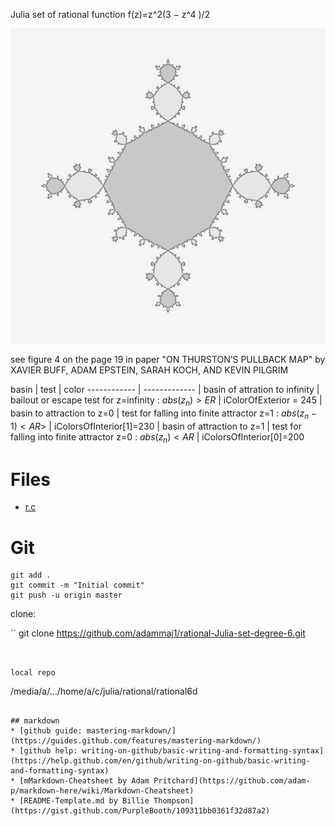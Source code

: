 


Julia set of rational function f(z)=z^2(3 − z^4 )/2

![image](s600.png)


see figure 4 on the page 19 in paper "ON THURSTON’S PULLBACK MAP" by XAVIER BUFF, ADAM EPSTEIN, SARAH KOCH, AND KEVIN PILGRIM

basin | test | color
------------ | -------------
| basin of attration to infinity | bailout or escape test for z=infinity : $`abs(z_n) > ER `$ | iColorOfExterior = 245
| basin to attraction to z=0 | test for falling into finite attractor z=1 : $`abs( z_n - 1) < AR `$>  | iColorsOfInterior[1]=230
| basin of attraction to z=1 | test for falling into finite attractor z=0 :  $`abs(z_n) < AR `$  | iColorsOfInterior[0]=200




# Files
* [r.c](r.c)


# Git

```git
git add .
git commit -m "Initial commit"
git push -u origin master
```


clone: 

``
  git clone https://github.com/adammaj1/rational-Julia-set-degree-6.git
```


local repo
```
/media/a/.../home/a/c/julia/rational/rational6d
``` 

## markdown
* [github guide: mastering-markdown/](https://guides.github.com/features/mastering-markdown/)
* [github help: writing-on-github/basic-writing-and-formatting-syntax](https://help.github.com/en/github/writing-on-github/basic-writing-and-formatting-syntax)
* [mMarkdown-Cheatsheet by Adam Pritchard](https://github.com/adam-p/markdown-here/wiki/Markdown-Cheatsheet)
* [README-Template.md by Billie Thompson](https://gist.github.com/PurpleBooth/109311bb0361f32d87a2)
